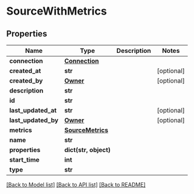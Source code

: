 # SourceWithMetrics

## Properties
Name | Type | Description | Notes
------------ | ------------- | ------------- | -------------
**connection** | [**Connection**](Connection.md) |  | 
**created_at** | **str** |  | [optional] 
**created_by** | [**Owner**](Owner.md) |  | [optional] 
**description** | **str** |  | 
**id** | **str** |  | 
**last_updated_at** | **str** |  | [optional] 
**last_updated_by** | [**Owner**](Owner.md) |  | [optional] 
**metrics** | [**SourceMetrics**](SourceMetrics.md) |  | 
**name** | **str** |  | 
**properties** | **dict(str, object)** |  | 
**start_time** | **int** |  | 
**type** | **str** |  | 

[[Back to Model list]](../README.md#documentation-for-models) [[Back to API list]](../README.md#documentation-for-api-endpoints) [[Back to README]](../README.md)

